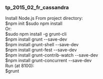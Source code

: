 ### tp_2015_02_fr_cassandra  
Install Node.js
From project directory:  
  $npm init
  $sudo npm install    
Or:     
  $sudo npm install -g grunt-cli  
  $npm install grunt --save-dev  
  $npm install grunt-shell --save-dev  
  $npm install grunt-fest --save-dev  
  $npm install grunt-contrib-watch --save-dev  
  $npm install grunt-concurrent --save-dev  
Run (at 8100):  
  $grunt  
